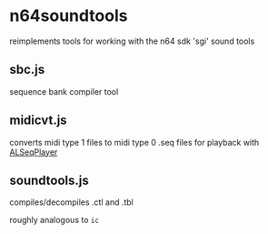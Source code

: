 # n64soundtools

reimplements tools for working with the n64 sdk 'sgi' sound tools

## sbc.js
sequence bank compiler tool

## midicvt.js
converts midi type 1 files to midi type 0 .seq files for playback with [ALSeqPlayer](http://n64devkit.square7.ch/n64man/al/alSeqPlayer.htm)

## soundtools.js 
compiles/decompiles .ctl and .tbl

roughly analogous to `ic`

